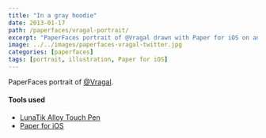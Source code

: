 ```yaml
---
title: "In a gray hoodie"
date: 2013-01-17
path: /paperfaces/vragal-portrait/
excerpt: "PaperFaces portrait of @Vragal drawn with Paper for iOS on an iPad."
image: ../../images/paperfaces-vragal-twitter.jpg
categories: [paperfaces]
tags: [portrait, illustration, Paper for iOS]
---
```


PaperFaces portrait of [@Vragal](https://twitter.com/Vragal).

#### Tools used

- [LunaTik Alloy Touch Pen](https://www.amazon.com/gp/product/B00821TR7G/ref=as_li_ss_tl?ie=UTF8&tag=mademist-20&linkCode=as2&camp=1789&creative=390957&creativeASIN=B00821TR7G)
- [Paper for iOS](https://paper.bywetransfer.com/)
